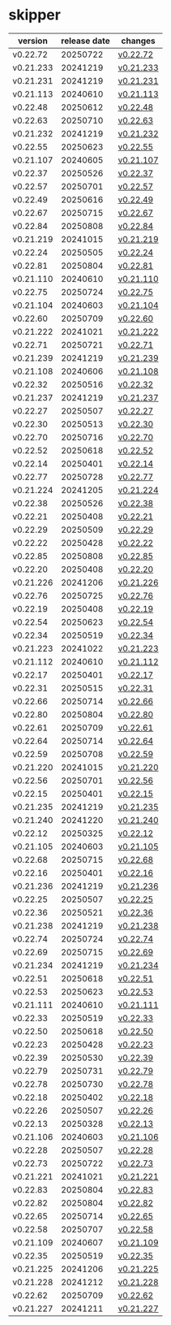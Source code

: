 # skipper	


|version|release date|changes|
|---|---|---|
|v0.22.72|20250722|[v0.22.72](./v0.22.72-20250722.md)|
|v0.21.233|20241219|[v0.21.233](./v0.21.233-20241219.md)|
|v0.21.231|20241219|[v0.21.231](./v0.21.231-20241219.md)|
|v0.21.113|20240610|[v0.21.113](./v0.21.113-20240610.md)|
|v0.22.48|20250612|[v0.22.48](./v0.22.48-20250612.md)|
|v0.22.63|20250710|[v0.22.63](./v0.22.63-20250710.md)|
|v0.21.232|20241219|[v0.21.232](./v0.21.232-20241219.md)|
|v0.22.55|20250623|[v0.22.55](./v0.22.55-20250623.md)|
|v0.21.107|20240605|[v0.21.107](./v0.21.107-20240605.md)|
|v0.22.37|20250526|[v0.22.37](./v0.22.37-20250526.md)|
|v0.22.57|20250701|[v0.22.57](./v0.22.57-20250701.md)|
|v0.22.49|20250616|[v0.22.49](./v0.22.49-20250616.md)|
|v0.22.67|20250715|[v0.22.67](./v0.22.67-20250715.md)|
|v0.22.84|20250808|[v0.22.84](./v0.22.84-20250808.md)|
|v0.21.219|20241015|[v0.21.219](./v0.21.219-20241015.md)|
|v0.22.24|20250505|[v0.22.24](./v0.22.24-20250505.md)|
|v0.22.81|20250804|[v0.22.81](./v0.22.81-20250804.md)|
|v0.21.110|20240610|[v0.21.110](./v0.21.110-20240610.md)|
|v0.22.75|20250724|[v0.22.75](./v0.22.75-20250724.md)|
|v0.21.104|20240603|[v0.21.104](./v0.21.104-20240603.md)|
|v0.22.60|20250709|[v0.22.60](./v0.22.60-20250709.md)|
|v0.21.222|20241021|[v0.21.222](./v0.21.222-20241021.md)|
|v0.22.71|20250721|[v0.22.71](./v0.22.71-20250721.md)|
|v0.21.239|20241219|[v0.21.239](./v0.21.239-20241219.md)|
|v0.21.108|20240606|[v0.21.108](./v0.21.108-20240606.md)|
|v0.22.32|20250516|[v0.22.32](./v0.22.32-20250516.md)|
|v0.21.237|20241219|[v0.21.237](./v0.21.237-20241219.md)|
|v0.22.27|20250507|[v0.22.27](./v0.22.27-20250507.md)|
|v0.22.30|20250513|[v0.22.30](./v0.22.30-20250513.md)|
|v0.22.70|20250716|[v0.22.70](./v0.22.70-20250716.md)|
|v0.22.52|20250618|[v0.22.52](./v0.22.52-20250618.md)|
|v0.22.14|20250401|[v0.22.14](./v0.22.14-20250401.md)|
|v0.22.77|20250728|[v0.22.77](./v0.22.77-20250728.md)|
|v0.21.224|20241205|[v0.21.224](./v0.21.224-20241205.md)|
|v0.22.38|20250526|[v0.22.38](./v0.22.38-20250526.md)|
|v0.22.21|20250408|[v0.22.21](./v0.22.21-20250408.md)|
|v0.22.29|20250509|[v0.22.29](./v0.22.29-20250509.md)|
|v0.22.22|20250428|[v0.22.22](./v0.22.22-20250428.md)|
|v0.22.85|20250808|[v0.22.85](./v0.22.85-20250808.md)|
|v0.22.20|20250408|[v0.22.20](./v0.22.20-20250408.md)|
|v0.21.226|20241206|[v0.21.226](./v0.21.226-20241206.md)|
|v0.22.76|20250725|[v0.22.76](./v0.22.76-20250725.md)|
|v0.22.19|20250408|[v0.22.19](./v0.22.19-20250408.md)|
|v0.22.54|20250623|[v0.22.54](./v0.22.54-20250623.md)|
|v0.22.34|20250519|[v0.22.34](./v0.22.34-20250519.md)|
|v0.21.223|20241022|[v0.21.223](./v0.21.223-20241022.md)|
|v0.21.112|20240610|[v0.21.112](./v0.21.112-20240610.md)|
|v0.22.17|20250401|[v0.22.17](./v0.22.17-20250401.md)|
|v0.22.31|20250515|[v0.22.31](./v0.22.31-20250515.md)|
|v0.22.66|20250714|[v0.22.66](./v0.22.66-20250714.md)|
|v0.22.80|20250804|[v0.22.80](./v0.22.80-20250804.md)|
|v0.22.61|20250709|[v0.22.61](./v0.22.61-20250709.md)|
|v0.22.64|20250714|[v0.22.64](./v0.22.64-20250714.md)|
|v0.22.59|20250708|[v0.22.59](./v0.22.59-20250708.md)|
|v0.21.220|20241015|[v0.21.220](./v0.21.220-20241015.md)|
|v0.22.56|20250701|[v0.22.56](./v0.22.56-20250701.md)|
|v0.22.15|20250401|[v0.22.15](./v0.22.15-20250401.md)|
|v0.21.235|20241219|[v0.21.235](./v0.21.235-20241219.md)|
|v0.21.240|20241220|[v0.21.240](./v0.21.240-20241220.md)|
|v0.22.12|20250325|[v0.22.12](./v0.22.12-20250325.md)|
|v0.21.105|20240603|[v0.21.105](./v0.21.105-20240603.md)|
|v0.22.68|20250715|[v0.22.68](./v0.22.68-20250715.md)|
|v0.22.16|20250401|[v0.22.16](./v0.22.16-20250401.md)|
|v0.21.236|20241219|[v0.21.236](./v0.21.236-20241219.md)|
|v0.22.25|20250507|[v0.22.25](./v0.22.25-20250507.md)|
|v0.22.36|20250521|[v0.22.36](./v0.22.36-20250521.md)|
|v0.21.238|20241219|[v0.21.238](./v0.21.238-20241219.md)|
|v0.22.74|20250724|[v0.22.74](./v0.22.74-20250724.md)|
|v0.22.69|20250715|[v0.22.69](./v0.22.69-20250715.md)|
|v0.21.234|20241219|[v0.21.234](./v0.21.234-20241219.md)|
|v0.22.51|20250618|[v0.22.51](./v0.22.51-20250618.md)|
|v0.22.53|20250623|[v0.22.53](./v0.22.53-20250623.md)|
|v0.21.111|20240610|[v0.21.111](./v0.21.111-20240610.md)|
|v0.22.33|20250519|[v0.22.33](./v0.22.33-20250519.md)|
|v0.22.50|20250618|[v0.22.50](./v0.22.50-20250618.md)|
|v0.22.23|20250428|[v0.22.23](./v0.22.23-20250428.md)|
|v0.22.39|20250530|[v0.22.39](./v0.22.39-20250530.md)|
|v0.22.79|20250731|[v0.22.79](./v0.22.79-20250731.md)|
|v0.22.78|20250730|[v0.22.78](./v0.22.78-20250730.md)|
|v0.22.18|20250402|[v0.22.18](./v0.22.18-20250402.md)|
|v0.22.26|20250507|[v0.22.26](./v0.22.26-20250507.md)|
|v0.22.13|20250328|[v0.22.13](./v0.22.13-20250328.md)|
|v0.21.106|20240603|[v0.21.106](./v0.21.106-20240603.md)|
|v0.22.28|20250507|[v0.22.28](./v0.22.28-20250507.md)|
|v0.22.73|20250722|[v0.22.73](./v0.22.73-20250722.md)|
|v0.21.221|20241021|[v0.21.221](./v0.21.221-20241021.md)|
|v0.22.83|20250804|[v0.22.83](./v0.22.83-20250804.md)|
|v0.22.82|20250804|[v0.22.82](./v0.22.82-20250804.md)|
|v0.22.65|20250714|[v0.22.65](./v0.22.65-20250714.md)|
|v0.22.58|20250707|[v0.22.58](./v0.22.58-20250707.md)|
|v0.21.109|20240607|[v0.21.109](./v0.21.109-20240607.md)|
|v0.22.35|20250519|[v0.22.35](./v0.22.35-20250519.md)|
|v0.21.225|20241206|[v0.21.225](./v0.21.225-20241206.md)|
|v0.21.228|20241212|[v0.21.228](./v0.21.228-20241212.md)|
|v0.22.62|20250709|[v0.22.62](./v0.22.62-20250709.md)|
|v0.21.227|20241211|[v0.21.227](./v0.21.227-20241211.md)|
